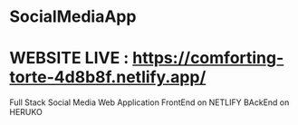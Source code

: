 # SocialMediaApp
# WEBSITE LIVE : https://comforting-torte-4d8b8f.netlify.app/
Full Stack Social Media Web Application
FrontEnd on NETLIFY
BAckEnd on HERUKO
